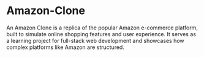 # Amazon-Clone
An Amazon Clone is a replica of the popular Amazon e-commerce platform, built to simulate online shopping features and user experience. It serves as a learning project for full-stack web development and showcases how complex platforms like Amazon are structured.
